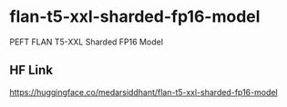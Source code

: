 # flan-t5-xxl-sharded-fp16-model
PEFT FLAN T5-XXL Sharded FP16 Model
## HF Link
https://huggingface.co/medarsiddhant/flan-t5-xxl-sharded-fp16-model
